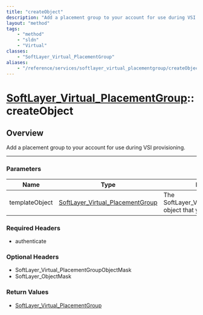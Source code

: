 ```yaml
---
title: "createObject"
description: "Add a placement group to your account for use during VSI provisioning."
layout: "method"
tags:
    - "method"
    - "sldn"
    - "Virtual"
classes:
    - "SoftLayer_Virtual_PlacementGroup"
aliases:
    - "/reference/services/softlayer_virtual_placementgroup/createObject"
---
```

# [SoftLayer_Virtual_PlacementGroup](/reference/services/SoftLayer_Virtual_PlacementGroup)::createObject





## Overview 
Add a placement group to your account for use during VSI provisioning. 

-----

### Parameters 
|Name | Type | Description |
| --- | --- | --- |
|templateObject| <a href='/reference/datatypes/SoftLayer_Virtual_PlacementGroup'>SoftLayer_Virtual_PlacementGroup </a>| The SoftLayer_Virtual_PlacementGroup object that you wish to create.|


### Required Headers
* authenticate


### Optional Headers
* SoftLayer_Virtual_PlacementGroupObjectMask
* SoftLayer_ObjectMask

### Return Values
* <a href='/reference/datatypes/SoftLayer_Virtual_PlacementGroup'>SoftLayer_Virtual_PlacementGroup </a>




